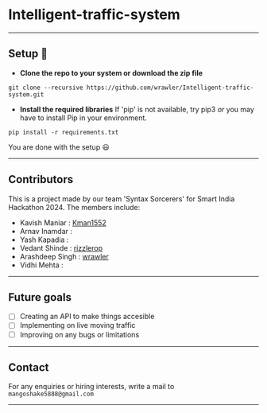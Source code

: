 # Intelligent-traffic-system

---

## Setup 🔌
- **Clone the repo to your system or download the zip file**
```
git clone --recursive https://github.com/wrawler/Intelligent-traffic-system.git
```

- **Install the required libraries**
If 'pip' is not available, try pip3 *or* you may have to install Pip in your environment. 
```
pip install -r requirements.txt
```

You are done with the setup 😃

---

## Contributors
This is a project made by our team 'Syntax Sorcerers' for Smart India Hackathon 2024. The members include:

- Kavish Maniar : [Kman1552](https://github.com/Kman1552)
- Arnav Inamdar :
- Yash Kapadia :
- Vedant Shinde : [rizzlerop](https://github.com/rizzlerop)
- Arashdeep Singh : [wrawler](https://github.com/wrawler)
- Vidhi Mehta :

---

## Future goals
- [ ] Creating an API to make things accesible
- [ ] Implementing on live moving traffic
- [ ] Improving on any bugs or limitations

---
## Contact
For any enquiries or hiring interests, write a mail to `mangoshake5888@gmail.com`

---
